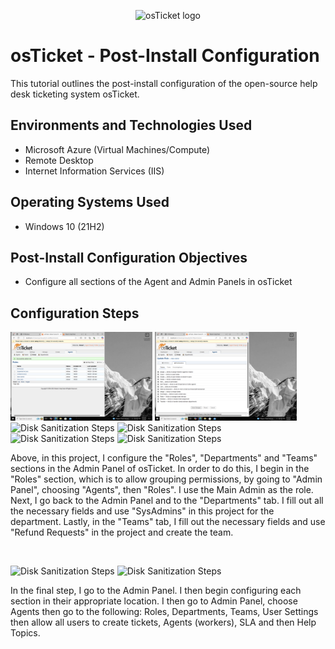 <p align="center">
<img src="https://i.imgur.com/Clzj7Xs.png" alt="osTicket logo"/>
</p>

<h1>osTicket - Post-Install Configuration</h1>
This tutorial outlines the post-install configuration of the open-source help desk ticketing system osTicket.<br />

<h2>Environments and Technologies Used</h2>

- Microsoft Azure (Virtual Machines/Compute)
- Remote Desktop
- Internet Information Services (IIS)

<h2>Operating Systems Used </h2>

- Windows 10</b> (21H2)

<h2>Post-Install Configuration Objectives</h2>

- Configure all sections of the Agent and Admin Panels in osTicket

<h2>Configuration Steps</h2>

<p>
<img src="https://github.com/robertgetino/post-install-config/blob/6eb7cec257d011ef37d4fe95c90bace67842c6a9/osTicket%20%231.png" height="45%" width="45%" alt="Disk Sanitization Steps"> <img src="https://github.com/robertgetino/post-install-config/blob/0992bd95d93a983519443504ee8fbbe0a6d72e59/osTicket%20Roles%20%232.png" height="45%" width="45%" alt="Disk Sanitization Steps"> <img src="https://i.imgur.com/DJmEXEB.png" height="45%" width="45%" alt="Disk Sanitization Steps"> <img src="https://i.imgur.com/DJmEXEB.png" height="45%" width="45%" alt="Disk Sanitization Steps"> <img src="https://i.imgur.com/DJmEXEB.png" height="45%" width="45%" alt="Disk Sanitization Steps"> <img src="https://i.imgur.com/DJmEXEB.png" height="45%" width="45%" alt="Disk Sanitization Steps"/>
</p>
<p>
Above, in this project, I configure the "Roles", "Departments" and "Teams" sections in the Admin Panel of osTicket. In order to do this, I begin in the "Roles" section, which is to allow grouping permissions, by going to "Admin Panel", choosing "Agents", then "Roles". I use the Main Admin as the role.
Next, I go back to the Admin Panel and to the "Departments" tab. I fill out all the necessary fields and use "SysAdmins" in this project for the department. Lastly, in the "Teams" tab, I fill out the necessary fields and use "Refund Requests" in the project and create the team.
</p>
<br />

<p>
<img src="https://i.imgur.com/DJmEXEB.png" height="45%" width="45%" alt="Disk Sanitization Steps"> <img src="https://i.imgur.com/DJmEXEB.png" height="45%" width="45%" alt="Disk Sanitization Steps"/>
</p>
<p>
In the final step, I go to the Admin Panel. I then begin configuring each section in their appropriate location. I then go to Admin Panel, choose Agents then go to the following: Roles, Departments, Teams, User Settings then allow all users to create tickets, Agents (workers), SLA and then Help Topics.
</p>
<br />
